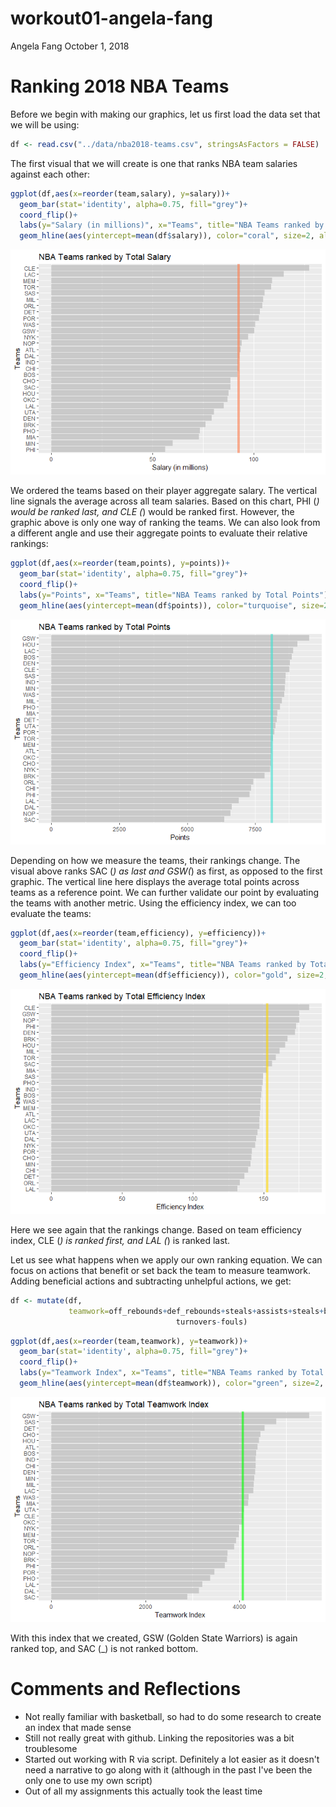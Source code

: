 workout01-angela-fang
================
Angela Fang
October 1, 2018

Ranking 2018 NBA Teams
======================

Before we begin with making our graphics, let us first load the data set that we will be using:

``` r
df <- read.csv("../data/nba2018-teams.csv", stringsAsFactors = FALSE)
```

The first visual that we will create is one that ranks NBA team salaries against each other:

``` r
ggplot(df,aes(x=reorder(team,salary), y=salary))+
  geom_bar(stat='identity', alpha=0.75, fill="grey")+
  coord_flip()+
  labs(y="Salary (in millions)", x="Teams", title="NBA Teams ranked by Total Salary")+
  geom_hline(aes(yintercept=mean(df$salary)), color="coral", size=2, alpha=0.6)
```

![](workout01-angela-fang_files/unnamed-chunk-2-1.png)

We ordered the teams based on their player aggregate salary. The vertical line signals the average across all team salaries. Based on this chart, PHI (*) would be ranked last, and CLE (*) would be ranked first. However, the graphic above is only one way of ranking the teams. We can also look from a different angle and use their aggregate points to evaluate their relative rankings:

``` r
ggplot(df,aes(x=reorder(team,points), y=points))+
  geom_bar(stat='identity', alpha=0.75, fill="grey")+
  coord_flip()+
  labs(y="Points", x="Teams", title="NBA Teams ranked by Total Points")+
  geom_hline(aes(yintercept=mean(df$points)), color="turquoise", size=2, alpha=0.6)
```

![](workout01-angela-fang_files/unnamed-chunk-3-1.png)

Depending on how we measure the teams, their rankings change. The visual above ranks SAC (*) as last and GSW(*) as first, as opposed to the first graphic. The vertical line here displays the average total points across teams as a reference point. We can further validate our point by evaluating the teams with another metric. Using the efficiency index, we can too evaluate the teams:

``` r
ggplot(df,aes(x=reorder(team,efficiency), y=efficiency))+
  geom_bar(stat='identity', alpha=0.75, fill="grey")+
  coord_flip()+
  labs(y="Efficiency Index", x="Teams", title="NBA Teams ranked by Total Efficiency Index")+
  geom_hline(aes(yintercept=mean(df$efficiency)), color="gold", size=2, alpha=0.6)
```

![](workout01-angela-fang_files/unnamed-chunk-4-1.png)

Here we see again that the rankings change. Based on team efficiency index, CLE (*) is ranked first, and LAL (*) is ranked last.

Let us see what happens when we apply our own ranking equation. We can focus on actions that benefit or set back the team to measure teamwork. Adding beneficial actions and subtracting unhelpful actions, we get:

``` r
df <- mutate(df,
             teamwork=off_rebounds+def_rebounds+steals+assists+steals+blocks-
                                     turnovers-fouls)
```

``` r
ggplot(df,aes(x=reorder(team,teamwork), y=teamwork))+
  geom_bar(stat='identity', alpha=0.75, fill="grey")+
  coord_flip()+
  labs(y="Teamwork Index", x="Teams", title="NBA Teams ranked by Total Teamwork Index")+
  geom_hline(aes(yintercept=mean(df$teamwork)), color="green", size=2, alpha=0.6)
```

![](workout01-angela-fang_files/unnamed-chunk-6-1.png)

With this index that we created, GSW (Golden State Warriors) is again ranked top, and SAC (\_) is not ranked bottom.

Comments and Reflections
========================

-   Not really familiar with basketball, so had to do some research to create an index that made sense
-   Still not really great with github. Linking the repositories was a bit troublesome
-   Started out working with R via script. Definitely a lot easier as it doesn't need a narrative to go along with it (although in the past I've been the only one to use my own script)
-   Out of all my assignments this actually took the least time
